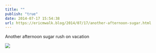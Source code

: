 ```yaml
---
title: ""
publish: "true"
date: 2014-07-17 15:54:38
url: https://ericmwalk.blog/2014/07/17/another-afternoon-sugar.html
---
```


Another afternoon sugar rush on vacation

![](https://ericmwalk.blog/uploads/2022/f978f0f842.jpg)